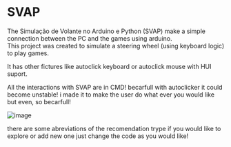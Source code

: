 # SVAP
The Simulação de Volante no Arduino e Python (SVAP) make a simple connection between the PC and the games using arduino.  
This project was created to simulate a steering wheel (using keyboard logic) to play games.

It has other fictures like autoclick keyboard or autoclick mouse with HUI suport.

All the interactions with SVAP are in CMD!
becarfull with autoclicker it could become unstable!
i made it to make the user do what ever you would like but even, so becarfull!

![image](https://github.com/user-attachments/assets/77e7fe60-0150-49f7-905a-e288aaf7a28e)

there are some abreviations of the recomendation trype if you would like to explore or add new one just change the code as you would like!
